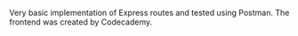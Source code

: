 Very basic implementation of Express routes and tested using Postman. The frontend was created by Codecademy.
